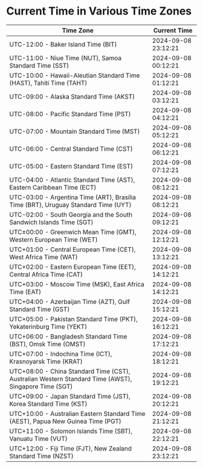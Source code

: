 # Current Time in Various Time Zones

| Time Zone | Current Time |
|-----------|--------------|
| UTC-12:00 - Baker Island Time (BIT) | 2024-09-08 23:12:21 |
| UTC-11:00 - Niue Time (NUT), Samoa Standard Time (SST) | 2024-09-08 00:12:21 |
| UTC-10:00 - Hawaii-Aleutian Standard Time (HAST), Tahiti Time (TAHT) | 2024-09-08 01:12:21 |
| UTC-09:00 - Alaska Standard Time (AKST) | 2024-09-08 03:12:21 |
| UTC-08:00 - Pacific Standard Time (PST) | 2024-09-08 04:12:21 |
| UTC-07:00 - Mountain Standard Time (MST) | 2024-09-08 05:12:21 |
| UTC-06:00 - Central Standard Time (CST) | 2024-09-08 06:12:21 |
| UTC-05:00 - Eastern Standard Time (EST) | 2024-09-08 07:12:21 |
| UTC-04:00 - Atlantic Standard Time (AST), Eastern Caribbean Time (ECT) | 2024-09-08 08:12:21 |
| UTC-03:00 - Argentina Time (ART), Brasília Time (BRT), Uruguay Standard Time (UYT) | 2024-09-08 08:12:21 |
| UTC-02:00 - South Georgia and the South Sandwich Islands Time (SGT) | 2024-09-08 09:12:21 |
| UTC±00:00 - Greenwich Mean Time (GMT), Western European Time (WET) | 2024-09-08 12:12:21 |
| UTC+01:00 - Central European Time (CET), West Africa Time (WAT) | 2024-09-08 13:12:21 |
| UTC+02:00 - Eastern European Time (EET), Central Africa Time (CAT) | 2024-09-08 14:12:21 |
| UTC+03:00 - Moscow Time (MSK), East Africa Time (EAT) | 2024-09-08 14:12:21 |
| UTC+04:00 - Azerbaijan Time (AZT), Gulf Standard Time (GST) | 2024-09-08 15:12:21 |
| UTC+05:00 - Pakistan Standard Time (PKT), Yekaterinburg Time (YEKT) | 2024-09-08 16:12:21 |
| UTC+06:00 - Bangladesh Standard Time (BST), Omsk Time (OMST) | 2024-09-08 17:12:21 |
| UTC+07:00 - Indochina Time (ICT), Krasnoyarsk Time (KRAT) | 2024-09-08 18:12:21 |
| UTC+08:00 - China Standard Time (CST), Australian Western Standard Time (AWST), Singapore Time (SGT) | 2024-09-08 19:12:21 |
| UTC+09:00 - Japan Standard Time (JST), Korea Standard Time (KST) | 2024-09-08 20:12:21 |
| UTC+10:00 - Australian Eastern Standard Time (AEST), Papua New Guinea Time (PGT) | 2024-09-08 21:12:21 |
| UTC+11:00 - Solomon Islands Time (SBT), Vanuatu Time (VUT) | 2024-09-08 22:12:21 |
| UTC+12:00 - Fiji Time (FJT), New Zealand Standard Time (NZST) | 2024-09-08 23:12:21 |
